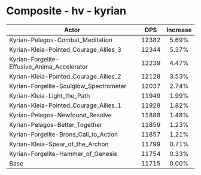 # Composite - hv - kyrian
| Actor | DPS | Increase |
|---|:---:|:---:|
|Kyrian-Pelagos-Combat_Meditation|12382|5.69%|
|Kyrian-Kleia-Pointed_Courage_Allies_3|12344|5.37%|
|Kyrian-Forgelite-Effusive_Anima_Accelerator|12239|4.47%|
|Kyrian-Kleia-Pointed_Courage_Allies_2|12128|3.53%|
|Kyrian-Forgelite-Soulglow_Spectrometer|12037|2.74%|
|Kyrian-Kleia-Light_the_Path|11949|1.99%|
|Kyrian-Kleia-Pointed_Courage_Allies_1|11928|1.82%|
|Kyrian-Pelagos-Newfound_Resolve|11888|1.48%|
|Kyrian-Pelagos-Better_Together|11859|1.23%|
|Kyrian-Forgelite-Brons_Call_to_Action|11857|1.21%|
|Kyrian-Kleia-Spear_of_the_Archon|11799|0.71%|
|Kyrian-Forgelite-Hammer_of_Genesis|11754|0.33%|
|Base|11715|0.00%|
